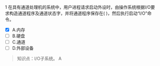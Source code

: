 1
在具有通道处理机的系统中，用户进程请求启动外设时，由操作系统根据I/O要求构造通道程序及通道状态字，并将通道程序保存在( )，然后执行启动“I/O”命令。
- [x] A.内存 
- [ ] B.硬盘 
- [ ] C.通道 
- [ ] D.外部设备

> 知识点：I/O子系统。
> A
